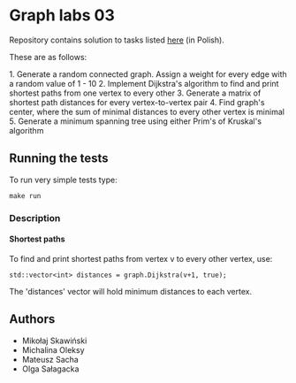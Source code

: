 # Graph labs 03

Repository contains solution to tasks listed [here](http://home.agh.edu.pl/~ewach/grafy/Zestaw_3.pdf) (in Polish).
<p>
These are as follows:
<p>
1. Generate a random connected graph. Assign a weight for every edge with a random value of 1 - 10 
2. Implement Dijkstra's algorithm to find and print shortest paths from one vertex to every other 
3. Generate a matrix of shortest path distances for every vertex-to-vertex pair 
4. Find graph's center, where the sum of minimal distances to every other vertex is minimal 
5. Generate a minimum spanning tree using either Prim's of Kruskal's algorithm 


## Running the tests

To run very simple tests type:

```
make run
```

### Description

#### Shortest paths

To find and print shortest paths from vertex v to every other vertex, use:

```
std::vector<int> distances = graph.Dijkstra(v+1, true);
```
The 'distances' vector will hold minimum distances to each vertex.

## Authors

* Mikołaj Skawiński
* Michalina Oleksy
* Mateusz Sacha
* Olga Sałagacka
